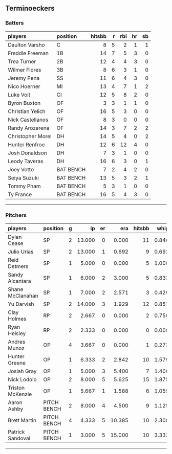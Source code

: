 ## Terminoeckers

### Batters

 
|players           |position  | hitsbb|  r| rbi| hr| sb| 
|:-----------------|:---------|------:|--:|---:|--:|--:| 
|Daulton Varsho    |C         |      8|  5|   2|  1|  1| 
|Freddie Freeman   |1B        |     14|  7|   5|  3|  0| 
|Trea Turner       |2B        |     12|  4|   4|  3|  0| 
|Wilmer Flores     |3B        |      8|  6|   3|  1|  0| 
|Jeremy Pena       |SS        |     11|  6|   4|  3|  0| 
|Nico Hoerner      |MI        |     13|  4|   7|  1|  2| 
|Luke Voit         |CI        |     12|  5|   8|  2|  0| 
|Byron Buxton      |OF        |      3|  3|   1|  1|  0| 
|Christian Yelich  |OF        |     16|  5|   3|  0|  0| 
|Nick Castellanos  |OF        |      8|  3|   0|  0|  0| 
|Randy Arozarena   |OF        |     14|  3|   7|  2|  2| 
|Christopher Morel |DH        |     14|  5|   4|  0|  2| 
|Hunter Renfroe    |DH        |     12|  6|  12|  4|  0| 
|Josh Donaldson    |DH        |      7|  3|   1|  0|  0| 
|Leody Taveras     |DH        |     16|  6|   3|  0|  1| 
|Joey Votto        |BAT BENCH |      7|  2|   4|  2|  0| 
|Seiya Suzuki      |BAT BENCH |     13|  5|   3|  2|  1| 
|Tommy Pham        |BAT BENCH |      5|  3|   1|  0|  0| 
|Ty France         |BAT BENCH |     16|  5|   4|  3|  0| 


* * *

### Pitchers

 
|players          |position    |  g|     ip| er|    era| hitsbb|  whip| so|  w| sv| 
|:----------------|:-----------|--:|------:|--:|------:|------:|-----:|--:|--:|--:| 
|Dylan Cease      |SP          |  2| 13.000|  0|  0.000|     11| 0.846| 12|  2|  0| 
|Julio Urias      |SP          |  2| 13.000|  1|  0.692|      9| 0.692| 13|  2|  0| 
|Reid Detmers     |SP          |  1|  5.000|  0|  0.000|      5| 1.000|  6|  1|  0| 
|Sandy Alcantara  |SP          |  1|  6.000|  2|  3.000|      5| 0.833| 10|  0|  0| 
|Shane McClanahan |SP          |  1|  7.000|  2|  2.571|      3| 0.429|  7|  0|  0| 
|Yu Darvish       |SP          |  2| 14.000|  3|  1.929|     12| 0.857| 20|  1|  0| 
|Clay Holmes      |RP          |  2|  2.667|  0|  0.000|      2| 0.750|  3|  0|  1| 
|Ryan Helsley     |RP          |  2|  2.333|  0|  0.000|      0| 0.000|  5|  0|  1| 
|Andres Munoz     |OP          |  4|  3.667|  0|  0.000|      1| 0.273|  3|  0|  0| 
|Hunter Greene    |OP          |  1|  6.333|  2|  2.842|     10| 1.579|  6|  0|  0| 
|Josiah Gray      |OP          |  1|  5.000|  3|  5.400|      7| 1.400|  6|  0|  0| 
|Nick Lodolo      |OP          |  2|  8.000|  5|  5.625|     15| 1.875| 14|  1|  0| 
|Triston McKenzie |OP          |  1|  5.667|  1|  1.588|      6| 1.059|  4|  0|  0| 
|Aaron Ashby      |PITCH BENCH |  2|  8.000|  4|  4.500|      9| 1.125| 11|  0|  0| 
|Brett Martin     |PITCH BENCH |  4|  4.333|  5| 10.385|     10| 2.308|  3|  0|  0| 
|Patrick Sandoval |PITCH BENCH |  1|  3.000|  5| 15.000|     10| 3.333|  4|  0|  0| 


* * *


